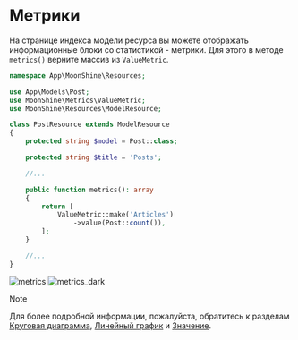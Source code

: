 # Метрики

На странице индекса модели ресурса вы можете отображать информационные блоки со статистикой - метрики. Для этого в методе `metrics()` верните массив из `ValueMetric`.

```php
namespace App\MoonShine\Resources;

use App\Models\Post;
use MoonShine\Metrics\ValueMetric;
use MoonShine\Resources\ModelResource;

class PostResource extends ModelResource
{
    protected string $model = Post::class;

    protected string $title = 'Posts';

    //...

    public function metrics(): array
    {
        return [
            ValueMetric::make('Articles')
                ->value(Post::count()),
        ];
    }

    //...
}
```
![metrics](https://raw.githubusercontent.com/moonshine-software/doc/2.x/resources/screenshots/metrics.png)
![metrics_dark](https://raw.githubusercontent.com/moonshine-software/doc/2.x/resources/screenshots/metrics_dark.png)

> [!NOTE]
> Для более подробной информации, пожалуйста, обратитесь к разделам [Круговая диаграмма](/docs/{{version}}/components/metric_donut_chart), [Линейный график](/docs/{{version}}/components/metric_line_chart) и [Значение](/docs/{{version}}/components/metric_value).
